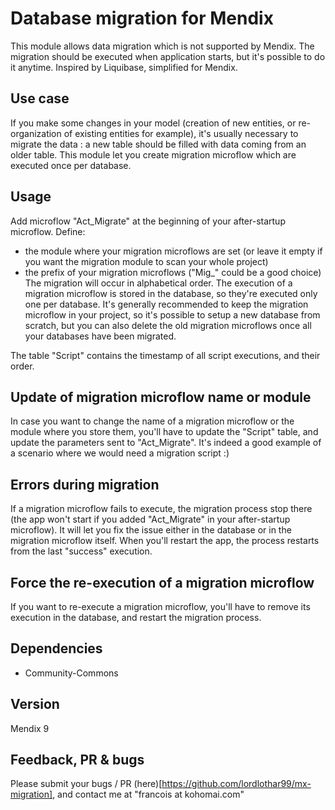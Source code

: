 # Database migration for Mendix

This module allows data migration which is not supported by Mendix. The migration should be executed when application starts, but it's possible to do it anytime. Inspired by Liquibase, simplified for Mendix.

## Use case
If you make some changes in your model (creation of new entities, or re-organization of existing entities for example), it's usually necessary to migrate the data : a new table should be filled with data coming from an older table. This module let you create migration microflow which are executed once per database.

## Usage

Add microflow "Act_Migrate" at the beginning of your after-startup microflow. Define:
* the module where your migration microflows are set (or leave it empty if you want the migration module to scan your whole project)
* the prefix of your migration microflows ("Mig_" could be a good choice)
The migration will occur in alphabetical order. The execution of a migration microflow is stored in the database, so they're executed only one per database.
It's generally recommended to keep the migration microflow in your project, so it's possible to setup a new database from scratch, but you can also delete the old migration microflows once all your databases have been migrated.

The table "Script" contains the timestamp of all script executions, and their order.

## Update of migration microflow name or module

In case you want to change the name of a migration microflow or the module where you store them, you'll have to update the "Script" table, and update the parameters sent to "Act_Migrate". It's indeed a good example of a scenario where we would need a migration script :)

## Errors during migration

If a migration microflow fails to execute, the migration process stop there (the app won't start if you added "Act_Migrate" in your after-startup microflow). It will let you fix the issue either in the database or in the migration microflow itself. When you'll restart the app, the process restarts from the last "success" execution.

## Force the re-execution of a migration microflow

If you want to re-execute a migration microflow, you'll have to remove its execution in the database, and restart the migration process.

## Dependencies
* Community-Commons

## Version
Mendix 9

## Feedback, PR & bugs
Please submit your bugs / PR (here)[https://github.com/lordlothar99/mx-migration], and contact me at "francois at kohomai.com"